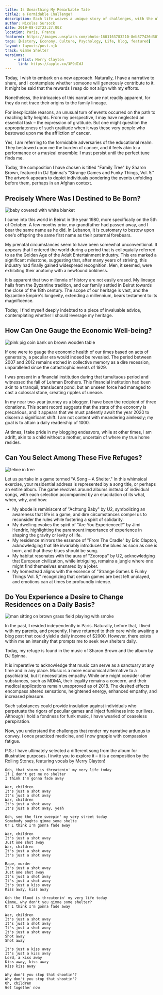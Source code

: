 ```yaml
---
title: Is Unearthing My Remarkable Tale
title2: a Formidable Challenge?
description: Each life weaves a unique story of challenges, with the ultimate victory being the ability to heal others, despite compassion fatigue.
author: Nicolas Sursock
date: 2019-08-22T22:27:00Z
location: Paris, France
featured: https://images.unsplash.com/photo-1601163783210-8eb377426d30?ixlib=rb-4.0.3&ixid=MnwxMjA3fDB8MHxwaG90by1wYWdlfHx8fGVufDB8fHx8&auto=format&fit=crop
tags: [History, Economy, Culture, Psychology, Life, blog, featured]
layout: layouts/post.njk
track: Gimme Shelter
versions:
    - artist: Merry Clayton
      link: https://apple.co/3F9dIdJ
---
```


Today, I wish to embark on a new approach. Naturally, I have a narrative to share, and I contemplate whether someone will generously contribute to it. It might be said that the rewards I reap do not align with my efforts.

Nonetheless, the intricacies of this narrative are not readily apparent, for they do not trace their origins to the family lineage.

For inexplicable reasons, an unusual turn of events occurred on the path to reaching lofty heights. From my perspective, I may have neglected an essential task – the expression of gratitude. But one might question the appropriateness of such gratitude when it was these very people who bestowed upon me the affliction of cancer.

Yes, I am referring to the formidable adversaries of the educational realm. They bestowed upon me the burden of cancer, and it feels akin to a performance or a musical ensemble: I must persist until the perfect tune finds me.

Today, the composition I have chosen is titled "Family Tree" by Sharon Brown, featured in DJ Spinna's "Strange Games and Funky Things, Vol. 5." The artwork appears to depict individuals pondering the events unfolding before them, perhaps in an Afghan context.

## Precisely Where Was I Destined to Be Born?

<aside class="md:-mr-56 md:float-right w-full md:w-2/3 md:px-8">
  <img x-intersect.once.ratio-0="$el.src = $el.dataset.src" class="rounded-lg" alt="baby covered with white blanket" data-src="https://images.unsplash.com/photo-1511948374796-056e8f289f34?ixlib=rb-4.0.3&ixid=MnwxMjA3fDB8MHxwaG90by1wYWdlfHx8fGVufDB8fHx8&auto=format&fit=crop&q=80&w=800&h=600">
</aside>

I came into this world in Beirut in the year 1980, more specifically on the 5th of October. A few months prior, my grandfather had passed away, and I bear the same name as he did. In Lebanon, it is customary to bestow upon one's offspring the same first name as their paternal forebears.

My prenatal circumstances seem to have been somewhat unconventional. It appears that I entered the world during a period that is colloquially referred to as the Golden Age of the Adult Entertainment industry. This era marked a significant milestone, suggesting that, after many years of striving, this industry had finally gained widespread recognition. Men, it seemed, were exhibiting their anatomy with a newfound boldness.

It is apparent that two millennia of history are not easily erased. My lineage hails from the Byzantine tradition, and our family settled in Beirut towards the close of the 18th century. The scope of our heritage is vast, and the Byzantine Empire's longevity, extending a millennium, bears testament to its magnificence.

Today, I find myself deeply indebted to a piece of invaluable advice, contemplating whether I should leverage my heritage.

## How Can One Gauge the Economic Well-being?

<aside class="md:-ml-56 md:float-left w-full md:w-2/3 md:px-8">
  <img x-intersect.once.ratio-0="$el.src = $el.dataset.src" class="rounded-lg" alt="pink pig coin bank on brown wooden table" data-src="https://images.unsplash.com/photo-1607863680198-23d4b2565df0?ixlib=rb-4.0.3&ixid=MnwxMjA3fDB8MHxwaG90by1wYWdlfHx8fGVufDB8fHx8&auto=format&fit=crop&q=80&w=800&h=600">
</aside>

If one were to gauge the economic health of our times based on acts of generosity, a peculiar era would indeed be revealed. The period between 2007 and 2012 remains etched in collective memory as a dire recession, unparalleled since the catastrophic events of 1929.

I was present in a financial institution during that tumultuous period and witnessed the fall of Lehman Brothers. This financial institution had been akin to a tranquil, translucent pond, but an unseen force had managed to cast a colossal stone, creating ripples of unease.

In my near two-year journey as a blogger, I have been the recipient of three donations. This scant record suggests that the state of the economy is precarious, and it appears that we must patiently await the year 2020 to discern a significant shift. I am not content with meandering aimlessly; my goal is to attain a daily readership of 1000.

At times, I take pride in my blogging endeavors, while at other times, I am adrift, akin to a child without a mother, uncertain of where my true home resides.

## Can You Select Among These Five Refuges?

<aside class="md:-mr-56 md:float-right w-full md:w-2/3 md:px-8">
  <img x-intersect.once.ratio-0="$el.src = $el.dataset.src" class="rounded-lg" alt="feline in tree" data-src="https://images.unsplash.com/photo-1556889943-a9c00b24a642?ixlib=rb-4.0.3&ixid=MnwxMjA3fDB8MHxwaG90by1wYWdlfHx8fGVufDB8fHx8&auto=format&fit=crop&q=80&w=800&h=600">
</aside>

Let us partake in a game termed "A Song – A Shelter." In this whimsical exercise, your residential address is represented by a song title, or perhaps an entire album. The game revolves around albums instead of individual songs, with each selection accompanied by an elucidation of its what, when, why, and how:
 - My abode is reminiscent of "Achtung Baby" by U2, symbolizing an awareness that life is a game, and dire circumstances compel us to reconsider the rules while fostering a spirit of solidarity.
 - My dwelling evokes the spirit of "Are You Experienced?" by Jimi Hendrix, highlighting the paramount importance of experience in shaping the gravity or levity of life.
 - My residence mirrors the essence of "From The Cradle" by Eric Clapton, acknowledging that life invariably introduces the blues as soon as one is born, and that these blues should be sung.
 - My habitat resonates with the aura of "Zooropa" by U2, acknowledging that European civilization, while intriguing, remains a jungle where one might find themselves ensnared by a joker.
 - My homestead aligns with the essence of "Strange Games & Funky Things Vol. 5," recognizing that certain games are best left unplayed, and emotions can at times be profoundly intense.

## Do You Experience a Desire to Change Residences on a Daily Basis?

<aside class="md:-ml-56 md:float-left w-full md:w-2/3 md:px-8">
  <img x-intersect.once.ratio-0="$el.src = $el.dataset.src" class="rounded-lg" alt="man sitting on brown grass field playing with smoke" data-src="https://images.unsplash.com/photo-1498019559366-a1cbd07b5160?ixlib=rb-4.0.3&ixid=MnwxMjA3fDB8MHxwaG90by1wYWdlfHx8fGVufDB8fHx8&auto=format&fit=crop&q=80&w=800&h=600">
</aside>

In the past, I resided independently in Paris. Naturally, before that, I lived with my parents, and presently, I have returned to their care while awaiting a blog post that could yield a daily income of $2000. However, there exists within me an intensity that prompts me to seek new shelters daily.

Today, my refuge is found in the music of Sharon Brown and the album by DJ Spinna.

It is imperative to acknowledge that music can serve as a sanctuary at any time and in any place. Music is a more economical alternative to a psychiatrist, but it necessitates empathy. While one might consider other substances, such as MDMA, their legality remains a concern, and their medical applications remain unapproved as of 2018. The desired effects encompass altered sensations, heightened energy, enhanced empathy, and increased pleasure.

Such substances could provide insulation against individuals who perpetuate the rigors of peculiar games and inject funkiness into our lives. Although I hold a fondness for funk music, I have wearied of ceaseless perspiration.

Now, you understand the challenges that render my narrative arduous to convey. I once practiced medicine, and I now grapple with compassion fatigue.

P.S.: I have ultimately selected a different song from the album for illustrative purposes. I invite you to explore it – it is a composition by the Rolling Stones, featuring vocals by Merry Clayton!

```
Ooh, that storm is threatenin' my very life today
If I don't get me no shelter
I think I'm gonna fade away

War, children
It's just a shot away
It's just a shot away
War, children
It's just a shot away
It's just a shot away, yeah

Ooh, see the fire sweepin' my very street today
Somebody oughta gimme some shelte
Or I think I'm gonna fade away

War, children
It's just a shot away
Just one shot away
War, children
It's just a shot away
It's just a shot away

Rape, murder
It's just a shot away
Just one shot away
It's just a shot away
It's just a shot away
It's just a kiss away
Kiss away, kiss away

Ooh the flood is threatenin' my very life today
Gimme, why don't you gimme some shelter?
Or I think I'm gonna fade away

War, children
It's just a shot away
It's just a shot away
It's just a shot away
It's just a shot away
Shot away
Shot away

It's just a kiss away
It's just a kiss away
Lord, a kiss away
Kiss away, kiss away
Kiss kiss away

Why don't you stop that shootin'?
Why don't you stop that shootin'?
Oh, children
Get together now
```
